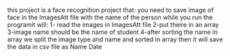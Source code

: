 this project is a face recognition project that:
you need to save image of face in the ImagesAtt file with the name of the person
while you run the programit will:
1- read the images in ImagesAtt file
2-put theire in an array
3-image name should be the name of student
4-after sorting the name in array we split the image type and name and sorted in array
then it will save the data in csv file as Name  Date
